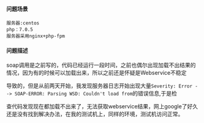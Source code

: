 #### 问题场景
```
服务器:centos
php：7.0.5
服务器采用nginx+php-fpm
```

#### 问题描述

soap调用是之前写的，代码已经运行一段时间，之前也偶尔出现加载不出结果的情况，因为有的时候可以加载出来，所以之前还是怀疑是Webservice不稳定

导致的，但是从前两天开始，我发现服务器日志开始出现大量`Severity: Error --> SOAP-ERROR: Parsing WSD: Couldn't load from`的错误信息,于是检

查代码发现现在都加载不出来了，无法获取webservice结果，网上google了好久还是没有找到解决办法，在我的测试机上，同样的环境，测试机访问正常。
